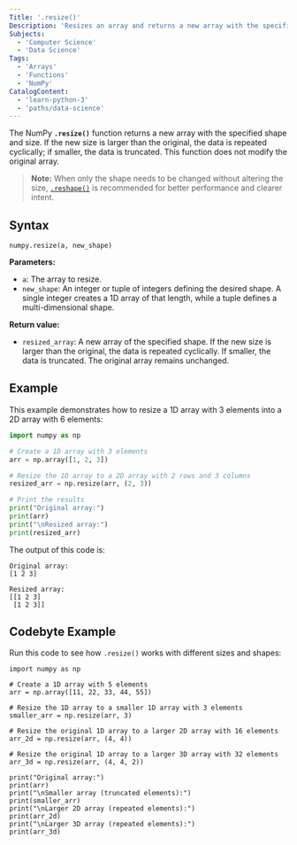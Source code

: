 ```yaml
---
Title: '.resize()'
Description: 'Resizes an array and returns a new array with the specified size.'
Subjects:
  - 'Computer Science'
  - 'Data Science'
Tags:
  - 'Arrays'
  - 'Functions'
  - 'NumPy'
CatalogContent:
  - 'learn-python-3'
  - 'paths/data-science'
---
```


The NumPy **`.resize()`** function returns a new array with the specified shape and size. If the new size is larger than the original, the data is repeated cyclically; if smaller, the data is truncated. This function does not modify the original array.

> **Note:** When only the shape needs to be changed without altering the size, [`.reshape()`](https://www.codecademy.com/resources/docs/numpy/built-in-functions/reshape) is recommended for better performance and clearer intent.

## Syntax

```pseudo
numpy.resize(a, new_shape)
```

**Parameters:**

- `a`: The array to resize.
- `new_shape`: An integer or tuple of integers defining the desired shape. A single integer creates a 1D array of that length, while a tuple defines a multi-dimensional shape.

**Return value:**

- `resized_array`: A new array of the specified shape. If the new size is larger than the original, the data is repeated cyclically. If smaller, the data is truncated. The original array remains unchanged.

## Example

This example demonstrates how to resize a 1D array with 3 elements into a 2D array with 6 elements:

```py
import numpy as np

# Create a 1D array with 3 elements
arr = np.array([1, 2, 3])

# Resize the 1D array to a 2D array with 2 rows and 3 columns
resized_arr = np.resize(arr, (2, 3))

# Print the results
print("Original array:")
print(arr)
print("\nResized array:")
print(resized_arr)
```

The output of this code is:

```shell
Original array:
[1 2 3]

Resized array:
[[1 2 3]
 [1 2 3]]
```

## Codebyte Example

Run this code to see how `.resize()` works with different sizes and shapes:

```codebyte/python
import numpy as np

# Create a 1D array with 5 elements
arr = np.array([11, 22, 33, 44, 55])

# Resize the 1D array to a smaller 1D array with 3 elements
smaller_arr = np.resize(arr, 3)

# Resize the original 1D array to a larger 2D array with 16 elements
arr_2d = np.resize(arr, (4, 4))

# Resize the original 1D array to a larger 3D array with 32 elements
arr_3d = np.resize(arr, (4, 4, 2))

print("Original array:")
print(arr)
print("\nSmaller array (truncated elements):")
print(smaller_arr)
print("\nLarger 2D array (repeated elements):")
print(arr_2d)
print("\nLarger 3D array (repeated elements):")
print(arr_3d)
```
